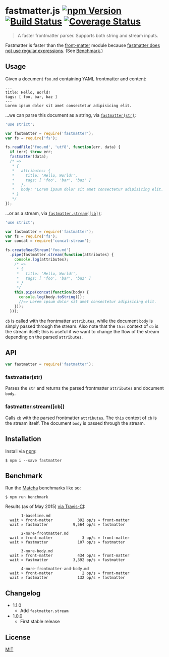 # fastmatter.js [![npm Version](http://img.shields.io/npm/v/fastmatter.svg?style=flat)](https://www.npmjs.org/package/fastmatter) [![Build Status](https://img.shields.io/travis/yuanqing/fastmatter.svg?style=flat)](https://travis-ci.org/yuanqing/fastmatter) [![Coverage Status](https://img.shields.io/coveralls/yuanqing/fastmatter.svg?style=flat)](https://coveralls.io/r/yuanqing/fastmatter)

> A faster frontmatter parser. Supports both string and stream inputs.

Fastmatter is faster than the [front-matter](https://github.com/jxson/front-matter) module because [fastmatter does not use regular expressions](https://github.com/yuanqing/fastmatter/blob/master/index.js). (See [Benchmark](#benchmark).)

## Usage

Given a document `foo.md` containing YAML frontmatter and content:

```
---
title: Hello, World!
tags: [ foo, bar, baz ]
---
Lorem ipsum dolor sit amet consectetur adipisicing elit.
```

&hellip;we can parse this document as a string, via [`fastmatter(str)`](#fastmatterstr):

```js
'use strict';

var fastmatter = require('fastmatter');
var fs = require('fs');

fs.readFile('foo.md', 'utf8', function(err, data) {
  if (err) throw err;
  fastmatter(data);
  /* =>
   * {
   *   attributes: {
   *     title: 'Hello, World!',
   *     tags: [ 'foo', 'bar', 'baz' ]
   *   },
   *   body: 'Lorem ipsum dolor sit amet consectetur adipisicing elit.'
   * }
   */
});
```

&hellip;or as a stream, via [`fastmatter.stream([cb])`](#fastmatterstreamcb):

```js
'use strict';

var fastmatter = require('fastmatter');
var fs = require('fs');
var concat = require('concat-stream');

fs.createReadStream('foo.md')
  .pipe(fastmatter.stream(function(attributes) {
    console.log(attributes);
    /* =>
     * {
     *   title: 'Hello, World!',
     *   tags: [ 'foo', 'bar', 'baz' ]
     * }
     */
    this.pipe(concat(function(body) {
      console.log(body.toString());
      //=> Lorem ipsum dolor sit amet consectetur adipisicing elit.
    }));
  }));
```

`cb` is called with the frontmatter `attributes`, while the document `body` is simply passed through the stream. Also note that the `this` context of `cb` is the stream itself; this is useful if we want to change the flow of the stream depending on the parsed `attributes`.

## API

```js
var fastmatter = require('fastmatter');
```

### fastmatter(str)

Parses the `str` and returns the parsed frontmatter `attributes` and document `body`.

### fastmatter.stream([cb])

Calls `cb` with the parsed frontmatter `attributes`. The `this` context of `cb` is the stream itself. The document `body` is passed through the stream.

## Installation

Install via [npm](https://www.npmjs.org):

```
$ npm i --save fastmatter
```

## Benchmark

Run the [Matcha](https://github.com/logicalparadox/matcha) benchmarks like so:

```
$ npm run benchmark
```

Results (as of May 2015) [via Travis-CI](https://travis-ci.org/yuanqing/fastmatter/jobs/63363139):

```
       1-baseline.md
  wait » front-matter           392 op/s » front-matter
  wait » fastmatter           9,564 op/s » fastmatter

       2-more-frontmatter.md
  wait » front-matter             3 op/s » front-matter
  wait » fastmatter             107 op/s » fastmatter

       3-more-body.md
  wait » front-matter           434 op/s » front-matter
  wait » fastmatter           3,392 op/s » fastmatter

       4-more-frontmatter-and-body.md
  wait » front-matter             2 op/s » front-matter
  wait » fastmatter             132 op/s » fastmatter
```

## Changelog

- 1.1.0
  - Add `fastmatter.stream`
- 1.0.0
  - First stable release

## License

[MIT](https://github.com/yuanqing/fastmatter/blob/master/LICENSE)
